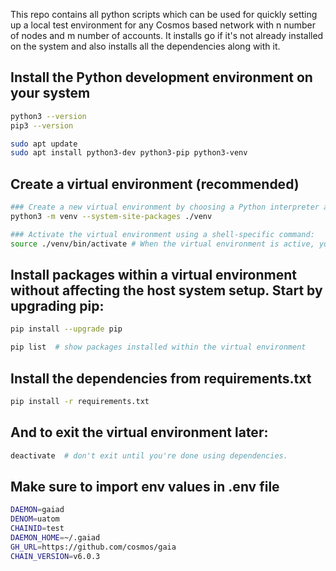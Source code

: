 This repo contains all python scripts which can be used for quickly setting up a local test environment for any Cosmos based network with n number of nodes and m number of accounts. It installs go if it's not already installed on the system and also installs all the dependencies along with it.

## Install the Python development environment on your system

```bash
python3 --version
pip3 --version
```

```bash
sudo apt update
sudo apt install python3-dev python3-pip python3-venv
```

## Create a virtual environment (recommended)

```bash
### Create a new virtual environment by choosing a Python interpreter and making a ./venv directory to hold it:
python3 -m venv --system-site-packages ./venv

### Activate the virtual environment using a shell-specific command:
source ./venv/bin/activate # When the virtual environment is active, your shell prompt is prefixed with (venv)
```

## Install packages within a virtual environment without affecting the host system setup. Start by upgrading pip:

```bash
pip install --upgrade pip

pip list  # show packages installed within the virtual environment
```

## Install the dependencies from requirements.txt

```bash
pip install -r requirements.txt
```

## And to exit the virtual environment later:

```bash
deactivate  # don't exit until you're done using dependencies.
```

## Make sure to import env values in .env file

```bash
DAEMON=gaiad
DENOM=uatom
CHAINID=test
DAEMON_HOME=~/.gaiad
GH_URL=https://github.com/cosmos/gaia
CHAIN_VERSION=v6.0.3
```
